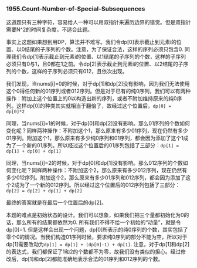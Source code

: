 ### 1955.Count-Number-of-Special-Subsequences

这道题只有三种字符，容易给人一种可以用双指针来遍历边界的错觉。但是双指针需要N^2的时间复杂度，不适合此题。

事实上这题如果想到用DP，算法并不难写。我们令dp[0]表示截止到元素i的位置、以0结尾的子序列的个数。注意，为了保证合法，这样的序列必须只包含0. 同理我们令dp[1]表示截止到元素i的位置、以1结尾的子序列的个数，这样的子序列必须只有0与1，且0都在1之前。令dp[2]表示截止到元素i的位置、以2结尾的子序列的个数，这样的子序列必须只有012，且依次出现。

我们发现，当nums[i]=0的时候，对于dp[1]和dp[2]没有影响，因为我们无法使用这个0得任何新的01序列或者012序列。但是对于已有的纯0序列，我们可以有两种操作：附加上这个位置上的0以构造出新的序列，或者不附加维持原来的纯0序列。这样dp[0]的种类其实就相当于翻倍了，故经过这个位置后，```dp[0] = dp[0]*2```

同理，当nums[i]=1的时候，对于dp[0]和dp[2]没有影响。那么01序列的个数如何变化呢？同样两种操作：不附加这个1，那么原来有多少01序列，现在仍然有多少01序列。附加这个1，那么原来有多少纯0序列和01序列，都会因为添加了这个1成为了一个新的01序列。所以经过这个位置后的01序列包括了三部分：```dp[1] = dp[1] + dp[0] + dp[1]```

同理，当nums[i]=2的时候，对于dp[0]和dp[1]没有影响。那么012序列的个数如何变化呢？同样两种操作：不附加这个2，那么原来有多少012序列，现在仍然有多少012序列。附加这个2，那么原来有多少01序列和012序列，都会因为添加了这个2成为了一个新的012序列。所以经过这个位置后的012序列包括了三部分：```dp[2] = dp[2] + dp[1] + dp[2]```

最终的答案就是在最后一个位置后的dp[2]。

本题的难点是初始状态的设计。我们可以想象，如果我们把三个量都初始化为0的话，那么所有的结果都依然为0. 所有我们不得不给一个初始的“动量”，就是令dp[0]=1. 但是这样会出现一个问题，dp[0]所表示的纯0序列的个数，其实包括了零个0的情况。当我们构造01序列时候，要求纯0序列的部分不能为空，所以对于dp[1]需要改动为```dp[1] = dp[1] + (dp[0]-1) + dp[1]```. 注意，对于dp[1]和dp[2]的表达式，我们都保证了1和2的个数都不为零，故我们没有类似的担心。经过修改后，dp[1]和dp[2]都能准确地表示合法的01序列和012序列的个数。
